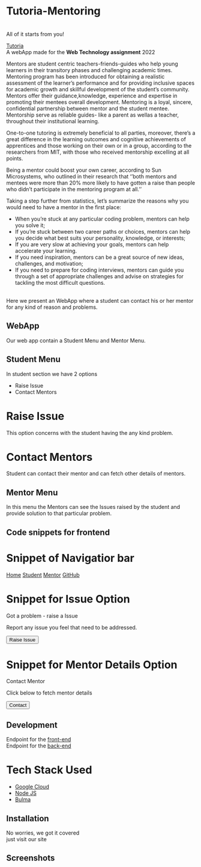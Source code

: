 <h1>Tutoria-Mentoring</h1><br>
All of it starts from you!<br> 

 [Tutoria]()<br>
A webApp made for the <strong>Web Technology assignment</strong> 2022 


Mentors are student centric teachers-friends-guides who help young learners in 
their transitory phases and challenging academic times. Mentoring program has 
been introduced for obtaining a realistic assessment of the learner’s performance 
and for providing inclusive spaces for academic growth and skillful development 
of the student’s community. Mentors offer their guidance,knowledge, 
experience and expertise in promoting their mentees overall development. 
Mentoring is a loyal, sincere, confidential partnership between mentor and the 
student mentee. Mentorship serve as reliable guides- like a parent as wellas a teacher, throughout their institutional learning.

One-to-one tutoring is extremely beneficial to all parties, moreover, there’s a great difference in the learning outcomes and cognitive achievements of apprentices and those working on their own or in a group, according to the researchers from MIT, with those who received mentorship excelling at all points.

Being a mentor could boost your own career, according to Sun Microsystems, who outlined in their research that ‘’both mentors and mentees were more than 20% more likely to have gotten a raise than people who didn’t participate in the mentoring program at all.’’

Taking a step further from statistics, let’s summarize the reasons why you would need to have a mentor in the first place:

- When you’re stuck at any particular coding problem, mentors can help you solve it;
- If you’re stuck between two career paths or choices, mentors can help you decide what best suits your personality, knowledge, or interests;
- If you are very slow at achieving your goals, mentors can help accelerate your learning.
- If you need inspiration, mentors can be a great source of new ideas, challenges, and motivation;
- If you need to prepare for coding interviews, mentors can guide you through a set of appropriate challenges and advise on
strategies for tackling the most difficult questions.
<br>
Here we present an WebApp where a student can contact his or her mentor for any kind of reason and problems.

## WebApp

Our web app contain a Student Menu and Mentor Menu. 

## Student Menu
In student section we have 2 options 
- Raise Issue 
- Contact Mentors

# Raise Issue
This option concerns with the student having the any kind problem.
# Contact Mentors 
Student can contact their mentor and can fetch other details of mentors.

## Mentor Menu 

In this menu the Mentors can see the Issues raised by the student and provide solution to that particular problem.

## Code snippets for frontend

# Snippet of Navigatior bar <br>
<div id="navMenu" class="navbar-menu">
        <div class="navbar-end">
          <a href="#" class="navbar-item ">Home</a>
          <a href="student.html" class="navbar-item">Student</a>
          <a href="mentor.html" class="navbar-item">Mentor</a>
          <a href="###" class="navbar-item">GitHub</a>
        </div>
      </div>

# Snippet for Issue Option
 <div class="message is-dark">
                <div class="message-header">
                  <p> Got a problem - raise a Issue </p>
                </div>
                <div class="message-body">
                  <p>Report any issue you feel that need to be addressed.</p>
                  <div class="has-text-centered mt-5"><button class="button is-danger" id="raise-complaint">Raise Issue</button>
                  </div>
                </div>
              </div>

# Snippet for Mentor Details Option
<div>
              <div class="message is-dark">
                <div class="message-header">
                  <p>Contact Mentor</p>
                </div>
                <div class="message-body">
                  <p>Click below to fetch mentor details</p>
                  <div class="has-text-centered mt-5"><button onclick="donation()" class="button is-danger">Contact</button>
                    <script>
                      function donation() {
                        window.location.href="Mentorslist.html";
                      }
                    </script>
                  </div>
                </div>
              </div>
            </div>

## Development
Endpoint for the [front-end](https://black-hill-6592.on.fleek.co/) 
<br>
Endpoint for the [back-end](https://hackoheist.el.r.appspot.com/)

# Tech Stack Used

- [Google Cloud](https://cloud.google.com/)
- [Node JS](https://nodejs.org/en/)
- [Bulma](https://bulma.io/)


## Installation
No worries, we got it covered <br> just visit our site 
## Screenshots






